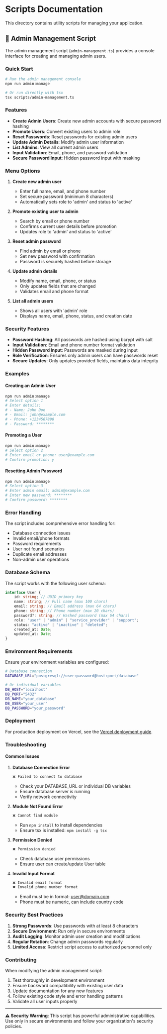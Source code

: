# Scripts Documentation

This directory contains utility scripts for managing your application.

## 🔐 Admin Management Script

The admin management script (`admin-management.ts`) provides a console interface for creating and managing admin users.

### Quick Start

```bash
# Run the admin management console
npm run admin:manage

# Or run directly with tsx
tsx scripts/admin-management.ts
```

### Features

- **Create Admin Users**: Create new admin accounts with secure password hashing
- **Promote Users**: Convert existing users to admin role
- **Reset Passwords**: Reset passwords for existing admin users
- **Update Admin Details**: Modify admin user information
- **List Admins**: View all current admin users
- **Input Validation**: Email, phone, and password validation
- **Secure Password Input**: Hidden password input with masking

### Menu Options

1. **Create new admin user**
   - Enter full name, email, and phone number
   - Set secure password (minimum 8 characters)
   - Automatically sets role to 'admin' and status to 'active'

2. **Promote existing user to admin**
   - Search by email or phone number
   - Confirms current user details before promotion
   - Updates role to 'admin' and status to 'active'

3. **Reset admin password**
   - Find admin by email or phone
   - Set new password with confirmation
   - Password is securely hashed before storage

4. **Update admin details**
   - Modify name, email, phone, or status
   - Only updates fields that are changed
   - Validates email and phone format

5. **List all admin users**
   - Shows all users with 'admin' role
   - Displays name, email, phone, status, and creation date

### Security Features

- **Password Hashing**: All passwords are hashed using bcrypt with salt
- **Input Validation**: Email and phone number format validation
- **Hidden Password Input**: Passwords are masked during input
- **Role Verification**: Ensures only admin users can have passwords reset
- **Secure Updates**: Only updates provided fields, maintains data integrity

### Examples

#### Creating an Admin User

```bash
npm run admin:manage
# Select option 1
# Enter details:
# - Name: John Doe
# - Email: john@example.com
# - Phone: +1234567890
# - Password: ********
```

#### Promoting a User

```bash
npm run admin:manage
# Select option 2
# Enter email or phone: user@example.com
# Confirm promotion: y
```

#### Resetting Admin Password

```bash
npm run admin:manage
# Select option 3
# Enter admin email: admin@example.com
# Enter new password: ********
# Confirm password: ********
```

### Error Handling

The script includes comprehensive error handling for:

- Database connection issues
- Invalid email/phone formats
- Password requirements
- User not found scenarios
- Duplicate email addresses
- Non-admin user operations

### Database Schema

The script works with the following user schema:

```typescript
interface User {
	id: string; // UUID primary key
	name: string; // Full name (max 100 chars)
	email: string; // Email address (max 64 chars)
	phone: string; // Phone number (max 20 chars)
	password?: string; // Hashed password (max 64 chars)
	role: "user" | "admin" | "service_provider" | "support";
	status: "active" | "inactive" | "deleted";
	created_at: Date;
	updated_at: Date;
}
```

### Environment Requirements

Ensure your environment variables are configured:

```bash
# Database connection
DATABASE_URL="postgresql://user:password@host:port/database"

# Or individual variables
DB_HOST="localhost"
DB_PORT="5432"
DB_NAME="your_database"
DB_USER="your_user"
DB_PASSWORD="your_password"
```

### Deployment

For production deployment on Vercel, see the [Vercel deployment guide](../TODO/admin-management-vercel-guide.md).

### Troubleshooting

#### Common Issues

1. **Database Connection Error**

   ```bash
   ❌ Failed to connect to database
   ```

   - Check your DATABASE_URL or individual DB variables
   - Ensure database server is running
   - Verify network connectivity

2. **Module Not Found Error**

   ```bash
   ❌ Cannot find module
   ```

   - Run `npm install` to install dependencies
   - Ensure tsx is installed: `npm install -g tsx`

3. **Permission Denied**

   ```bash
   ❌ Permission denied
   ```

   - Check database user permissions
   - Ensure user can create/update User table

4. **Invalid Input Format**

   ```bash
   ❌ Invalid email format
   ❌ Invalid phone number format
   ```

   - Email must be in format: user@domain.com
   - Phone must be numeric, can include country code

### Security Best Practices

1. **Strong Passwords**: Use passwords with at least 8 characters
2. **Secure Environment**: Run only in secure environments
3. **Audit Logging**: Monitor admin user creation and modifications
4. **Regular Rotation**: Change admin passwords regularly
5. **Limited Access**: Restrict script access to authorized personnel only

### Contributing

When modifying the admin management script:

1. Test thoroughly in development environment
2. Ensure backward compatibility with existing user data
3. Update documentation for any new features
4. Follow existing code style and error handling patterns
5. Validate all user inputs properly

---

**⚠️ Security Warning**: This script has powerful administrative capabilities. Use only in secure environments and follow your organization's security policies.
